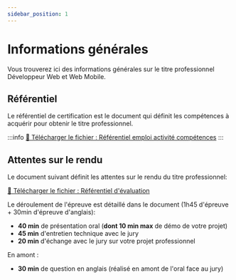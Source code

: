 ```yaml
---
sidebar_position: 1
---
```


# Informations générales

Vous trouverez ici des informations générales sur le titre professionnel Développeur Web et Web Mobile.

## Référentiel

Le référentiel de certification est le document qui définit les compétences à acquérir pour obtenir le titre professionnel.

:::info
[📂 Télécharger le fichier : Référentiel emploi activité compétences](./assets/REAC_CDA_V04_24052023.pdf)
:::

## Attentes sur le rendu

Le document suivant définit les attentes sur le rendu du titre professionnel:

[📂 Télécharger le fichier : Référentiel d'évaluation](./assets/REV2_CDA_V04_24052023.pdf)

Le déroulement de l'épreuve est détaillé dans le document (1h45 d'épreuve + 30min d'épreuve d'anglais):

- **40 min** de présentation oral (**dont 10 min max** de démo de votre projet)
- **45 min** d'entretien technique avec le jury
- **20 min** d'échange avec le jury sur votre projet professionnel

En amont :

- **30 min** de question en anglais (réalisé en amont de l'oral face au jury)

<!-- Les documents à préparer et à fournir :

| Document                          | Préparé par      | Deadline                 | Date de rendu |
| --------------------------------- | ---------------- | ------------------------ | ------------- |
| Résumé projet                     | le/la candidat.e | 12 jours avant l'épreuve | 06/12/2023    |
| Dossier professionnel             | le/la candidat.e | 2 jours avant l'épreuve  | 13/12/2023    |
| Dossier projet                    | le/la candidat.e | 2 jours avant l'épreuve  | 13/12/2023    |
| Evaluations en cours de formation | les formateurs   | 2 jours avant l'épreuve  | 13/12/2023    |

:::info
La date de passage du titre professionnel est le **19/12/2023 - 20/12/2023**.
:::

:::info
[📂 Télécharger le fichier : Attente sur le rendu titre pro](./assets/Attente%20Rendu%20Référentiel%20de%20Certification%20-%20DWWM.pdf)
::: -->
